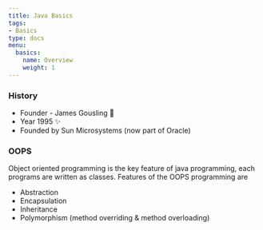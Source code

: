 ```yaml
---
title: Java Basics
tags:
- Basics
type: docs
menu:
  basics:
    name: Overview
    weight: 1
---
```



### History
- Founder - James Gousling :metal:
- Year 1995  :sparkles:
- Founded by Sun Microsystems (now part of Oracle)

### OOPS

Object oriented programming is the key feature of java programming, each programs are written as classes. 
Features of the OOPS programming are
-	Abstraction
-	Encapsulation
-	Inheritance
-	Polymorphism (method overriding & method overloading)



